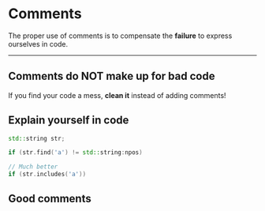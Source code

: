# Comments

The proper use of comments is to compensate the **failure** to express ourselves in code.

---

## Comments do NOT make up for bad code

If you find your code a mess, **clean it** instead of adding comments!

## Explain yourself in code

```cpp
std::string str;

if (str.find('a') != std::string:npos)

// Much better
if (str.includes('a'))
```

## Good comments





